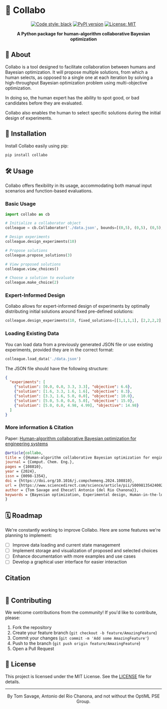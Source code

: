 # 🤝 Collabo

<div align="center">

[![Code style: black](https://img.shields.io/badge/code%20style-black-000000.svg)](https://github.com/psf/black)
[![PyPI version](https://badge.fury.io/py/collabo.svg)](https://badge.fury.io/py/collabo)
[![License: MIT](https://img.shields.io/badge/License-MIT-yellow.svg)](https://opensource.org/licenses/MIT)

**A Python package for human-algorithm collaborative Bayesian optimization**

</div>

## 📖 About

Collabo is a tool designed to facilitate collaboration between humans and Bayesian optimization. It will propose multiple solutions, from which a human selects, as opposed to a single one at each iteration by solving a high-throughput Bayesian optimization problem using multi-objective optimization. 

In doing so, the human expert has the ability to spot good, or bad candidates before they are evaluated. 

Collabo also enables the human to select specific solutions during the initial design of experiments. 

## 🚀 Installation

Install Collabo easily using pip:

```bash
pip install collabo
```

## 🛠️ Usage

Collabo offers flexibility in its usage, accommodating both manual input scenarios and function-based evaluations.

### Basic Usage

```python
import collabo as cb 

# Initialize a collaborator object
colleague = cb.Collaborator('./data.json', bounds=[(0,5), (0,5), (0,5), (0,5)])

# Design experiments
colleague.design_experiments(10)

# Propose solutions
colleague.propose_solutions(3)

# View proposed solutions
colleague.view_choices()

# Choose a solution to evaluate
colleague.make_choice(2)
```

### Expert-Informed Design

Collabo allows for expert-informed design of experiments by optimally distributing initial solutions around fixed pre-defined solutions:

```python
colleague.design_experiments(10, fixed_solutions=[[1,1,1,1], [2,2,2,2], [3,3,3,3]])
```

### Loading Existing Data

You can load data from a previously generated JSON file or use existing experiments, provided they are in the correct format:

```python
colleague.load_data('./data.json')
```

The JSON file should have the following structure:

```json
{
  "experiments": [
    {"solution": [0.0, 0.0, 3.3, 3.3], "objective": 6.6},
    {"solution": [1.6, 3.3, 1.6, 1.6], "objective": 8.3},
    {"solution": [3.3, 1.6, 5.0, 0.0], "objective": 10.0},
    {"solution": [5.0, 5.0, 0.0, 5.0], "objective": 15.0},
    {"solution": [5.0, 0.0, 4.98, 4.99], "objective": 14.98}
  ]
}
```


### More information & Citation 

Paper: [Human-algorithm collaborative Bayesian optimization for engineering systems](https://doi.org/10.1016/j.compchemeng.2024.108810)

```bibtex
@article{collabo,
title = {{Human-algorithm collaborative Bayesian optimization for engineering systems}},
journal = {Comput. Chem. Eng.},
pages = {108810},
year = {2024},
issn = {0098-1354},
doi = {https://doi.org/10.1016/j.compchemeng.2024.108810},
url = {https://www.sciencedirect.com/science/article/pii/S009813542400228X},
author = {Tom Savage and Ehecatl Antonio {del Rio Chanona}},
keywords = {Bayesian optimization, Experimental design, Human-in-the-loop, Domain knowledge}
}
```


## 🗓️ Roadmap

We're constantly working to improve Collabo. Here are some features we're planning to implement:

- [ ] Improve data loading and current state management
- [ ] Implement storage and visualization of proposed and selected choices
- [ ] Enhance documentation with more examples and use cases
- [ ] Develop a graphical user interface for easier interaction

## Citation 

```bibtex


```

## 🤝 Contributing

We welcome contributions from the community! If you'd like to contribute, please:

1. Fork the repository
2. Create your feature branch (`git checkout -b feature/AmazingFeature`)
3. Commit your changes (`git commit -m 'Add some AmazingFeature'`)
4. Push to the branch (`git push origin feature/AmazingFeature`)
5. Open a Pull Request

## 📄 License

This project is licensed under the MIT License. See the [LICENSE](LICENSE) file for details.

---

<p align="center">By Tom Savage, Antonio del Rio Chanona, and not without the OptiML PSE Group.</p>